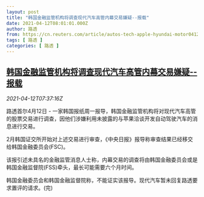 ```yaml
---
layout: post
title: "韩国金融监管机构将调查现代汽车高管内幕交易嫌疑--报载"
date: 2021-04-12T08:01:01.000Z
author: 路透
from: https://cn.reuters.com/article/autos-tech-apple-hyundai-motor0412-idCNKBS2BZ0MR
tags: [ 路透 ]
categories: [ 路透 ]
---
```

<!--1618214461000-->
[韩国金融监管机构将调查现代汽车高管内幕交易嫌疑--报载](https://cn.reuters.com/article/autos-tech-apple-hyundai-motor0412-idCNKBS2BZ0MR)
------

<div>
<div><i>2021-04-12T07:37:16Z</i></div><p>路透首尔4月12日 - 一家韩国报纸周一报导，韩国金融监管机构将对现代汽车高管的股票交易进行调查，因他们涉嫌利用未披露的与苹果洽谈开发自动驾驶汽车的消息进行交易。</p><p>2月韩国证交所开始对上述交易进行审查，《中央日报》报导称审查结果已经移交给韩国金融委员会(FSC)。</p><p>该报引述未具名的金融监管消息人士称，内幕交易的调查将由韩国金融委员会或是韩国金融监督院(FSS)牵头，最长可能需要六个月时间。</p><p>韩国金融委员会和韩国金融监督院称，不能证实该报导。现代汽车暂未回复路透要求置评的请求。(完)</p>
</div>
